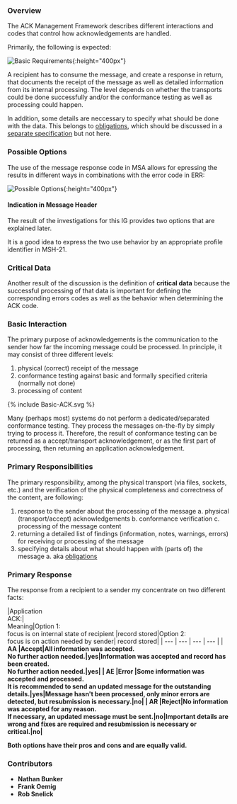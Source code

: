 <style>
table th {background: #f0b033}
table tr:nth-child(even) {background: #EEE}
table tr:nth-child(odd) {background: #FFF}
</style>

### Overview

The ACK Management Framework describes different interactions and codes that control 
how acknowledgements are handled.

Primarily, the following is expected:

![Basic Requirements](requirements.png){:height="400px"}
<br clear="all"/>  

A recipient has to consume the message, and create a response in return, that documents the receipt 
of the message as well as detailed information from its internal processing. The level depends on whether
the transports could be done successfully and/or the conformance testing as well as processing could happen.

In addition, some details are neccessary to specify what should be done with the data.
This belongs to [obligations](obligations.html), which should  be discussed 
in a [separate specification](https://build.fhir.org/ig/frankoemig/obligation/) but not here.

### Possible Options

The use of the message response code in MSA allows for epressing  the results in different ways 
in combinations with the error code in ERR:

![Possible Options](options.png){:height="400px"}
<br clear="all"/>  

#### Indication in Message Header

The result of the investigations for this IG provides two options that are explained later.

It is a good idea to express the two use behavior by an appropriate profile identifier in MSH-21.

### Critical Data

Another result of the discussion is the definition of **critical data** because the successful processing
of that data is important for defining the corresponding errors codes as well as the behavior when
determining the ACK code.

### Basic Interaction

The primary purpose of acknowledgements is the communication to the sender 
how far the incoming message could be processed.
In principle, it may consist of three different levels:

1. physical (correct) receipt of the message
2. conformance testing against basic and formally specified criteria (normally not done)
3. processing of content

<div width="500px">
{% include Basic-ACK.svg %}
</div>

Many (perhaps most) systems do not perform a dedicated/separated conformance testing.
They process the messages on-the-fly by simply trying to process it.
Therefore, the result of conformance testing can be returned as a accept/transport acknowledgement, 
or as the first part of processing, then returning an application acknowledgement.

### Primary Responsibilities

The primary responsibility, among the physical transport (via files, sockets, etc.) and the verification
of the physical completeness and correctness of the content, are following:

1. response to the sender about the processing of the message
  a. physical (transport/accept) acknowledgements
  b. conformance verification
  c. processing of the message content
2. returning a detailed list of findings (information, notes, warnings, errors) for receiving or processing of the message
3. specifying details about what should happen with (parts of) the message
  a. aka [obligations](obligations.html)

### Primary Response

The response from a recipient to a sender my concentrate on two different facts:

|Application <br/>ACK:|<br/>Meaning|Option 1: <br/>focus is on internal state of recipient |record stored|Option 2: <br/>focus is on action needed by sender|  record stored|
| --- | --- | --- | --- |
| <b>AA<b/> |Accept|All information was accepted.<br/>No further action needed.|yes|Information was accepted and record has been created.<br/>No further action needed.|yes|
| <b>AE<b/> |Error |Some information was accepted and processed.<br/>It is recommended to send an updated message for the outstanding details.|yes|Message hasn't been processed, only minor errors are detected, but resubmission is necessary.|no|
| <b>AR<b/> |Reject|No information was accepted for any reason.<br/>If necessary, an updated message must be sent.|no|Important details are wrong and fixes are required and resubmission is necessary or critical.|no|

Both options have their pros and cons and are equally valid.

### Contributors

* Nathan Bunker
* Frank Oemig
* Rob Snelick

